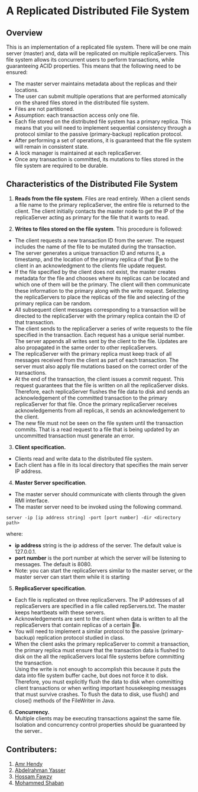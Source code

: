 # A Replicated Distributed File System

## Overview
This is an implementation of a replicated file system. There will be one main server (master) and, data will be replicated on multiple replicaServers. This file system allows its concurrent users to perform transactions, while guaranteeing ACID properties. This means that the following need to be ensured:  
  - The master server maintains metadata about the replicas and their locations.
  - The user can submit multiple operations that are performed atomically on the shared files stored in the distributed file system.
  - Files are not partitioned.
  - Assumption: each transaction access only one file.
  - Each file stored on the distributed file system has a primary replica. This means that you will need to implement sequential consistency through a protocol similar to the passive (primary-backup) replication protocol.
  - After performing a set of operations, it is guaranteed that the file system will remain in consistent state.
  - A lock manager is maintained at each replicaServer.
  - Once any transaction is committed, its mutations to files stored in the file system are required to be durable.

## Characteristics of the Distributed File System
1. **Reads from the file system**. Files are read entirely. When a client sends a file name to the primary replicaServer, the entire file is returned to the client. The client initially contacts the master node to get the IP of the replicaServer acting as primary for the file that it wants to read.

2. **Writes to files stored on the file system**. This procedure is followed:
  - The client requests a new transaction ID from the server. The request includes the name of the file to be mutated during the transaction.  
  - The server generates a unique transaction ID and returns it, a timestamp, and the location of the primary replica of that le to the client in an acknowledgment to the clients file update request.  
  - If the file specified by the client does not exist, the master creates metadata for the file and chooses where its replicas can be located and which one of them will be the primary. The client will then communicate these information to the primary along with the write request. Selecting the replicaServers to place the replicas of the file and selecting of the primary replica can be random.
  - All subsequent client messages corresponding to a transaction will be directed to the replicaServer with the primary replica contain the ID of that transaction.
  - The client sends to the replicaServer a series of write requests to the file specified in the transaction. Each request has a unique serial number. The server appends all writes sent by the client to the file. Updates are also propagated in the same order to other replicaServers.
  - The replicaServer with the primary replica must keep track of all messages received from the client as part of each transaction. The server must also apply file mutations based on the correct order of the transactions.
  - At the end of the transaction, the client issues a commit request. This request guarantees that the file is written on all the replicaServer disks. Therefore, each replicaServer flushes the file data to disk and sends an acknowledgement of the committed transaction to the primary replicaServer for that file. Once the primary replicaServer receives acknowledgements from all replicas, it sends an acknowledgement to the client.
  - The new file must not be seen on the file system until the transaction commits. That is a read request to a file that is being updated by an uncommitted transaction must generate an error.

3. **Client specification.**
  - Clients read and write data to the distributed file system.
  - Each client has a file in its local directory that specifies the main server IP address.

4. **Master Server specification**.
  - The master server should communicate with clients through the given RMI interface.
  - The master server need to be invoked using the following command.
  ```
  server -ip [ip address string] -port [port number] -dir <directory path>
  ```
  where:
  - **ip address** string is the ip address of the server. The default value is
  127.0.0.1.
  - **port number** is the port number at which the server will be listening to messages. The default is 8080.
  - Note: you can start the replicaServers similar to the master server, or the master server can start them while it is starting

5. **ReplicaServer specification**.
  - Each file is replicated on three replicaServers. The IP addresses of all             replicaServers are specified in a file called repServers.txt. The master keeps       heartbeats with these servers.
  - Acknowledgements are sent to the client when data is written to all the             replicaServers that contain replicas of a certain le.
  - You will need to implement a similar protocol to the passive (primary-backup)       replication protocol studied in class.
  - When the client asks the primary replicaServer to commit a transaction, the         primary replica must ensure that the transaction data is flushed to disk on the     all the replicaServers local file systems before committing the transaction.  
    Using the write is not enough to accomplish this because it puts the data into      file system buffer cache, but does not force it to disk. Therefore, you must        explicitly flush the data to disk when committing client transactions or when        writing important housekeeping messages that must survive crashes. To flush the      data to disk, use flush() and close() methods of the FileWriter in Java.

6. **Concurrency.**  
Multiple clients may be executing transactions against the same file. Isolation and concurrency control properties should be guaranteed by the server..

## Contributers:
1. [Amr Hendy](https://github.com/AmrHendy) 
2. [Abdelrahman Yasser](https://github.com/Abdelrhman-Yasser)
3. [Hossam Fawzy](https://github.com/hosamelsafty)
4. [Mohammed Shaban](https://github.com/youssef-ahmed)
